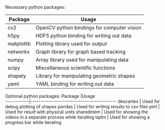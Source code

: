 Necessary python packages:

Package     |Usage                                      
------------|-------------------------------------------
cv2         | OpenCV python bindings for computer vision 
h5py        | HDF5 python binding for writing out data    
matplotlib  | Plotting library used for output           
networkx    | Graph library for graph based tracking
numpy       | Array library used for manipulating data
scipy       | Miscellaneous scientific functions
shapely     | Library for manipulating geometric shapes
yaml        | YAML binding for writing out data


Optional python packages:
Package     |Usage                                      
------------|-------------------------------------------
descartes   | Used for debug plotting of shapes
pandas      | Used for writing results to csv files
pint        | Used for result with physical units
sharedmem   | Used for showing the videos in a separate process while iterating 
tqdm        | Used for showing a progress bar while iterating
